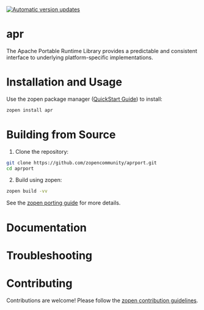 [![Automatic version updates](https://github.com/zopencommunity/aprport/actions/workflows/bump.yml/badge.svg)](https://github.com/ZOSOpenTools/aprport/actions/workflows/bump.yml)

# apr

The Apache Portable Runtime Library provides a predictable and consistent interface to underlying platform-specific implementations.

# Installation and Usage

Use the zopen package manager ([QuickStart Guide](https://zopen.community/#/Guides/QuickStart)) to install:
```bash
zopen install apr
```

# Building from Source

1. Clone the repository:
```bash
git clone https://github.com/zopencommunity/aprport.git
cd aprport
```
2. Build using zopen:
```bash
zopen build -vv
```

See the [zopen porting guide](https://zopen.community/#/Guides/Porting) for more details.

# Documentation


# Troubleshooting

# Contributing
Contributions are welcome! Please follow the [zopen contribution guidelines](https://github.com/zopencommunity/meta/blob/main/CONTRIBUTING.md).

